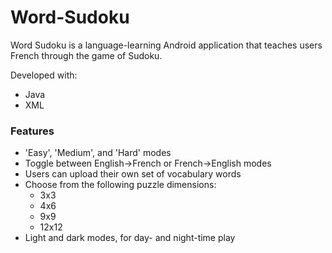 # Word-Sudoku

Word Sudoku is a language-learning Android application that teaches users French through the game of Sudoku.

Developed with:
- Java
- XML

### Features

- 'Easy', 'Medium', and 'Hard' modes
- Toggle between English->French or French->English modes
- Users can upload their own set of vocabulary words
- Choose from the following puzzle dimensions:
    - 3x3
    - 4x6
    - 9x9
    - 12x12
- Light and dark modes, for day- and night-time play
